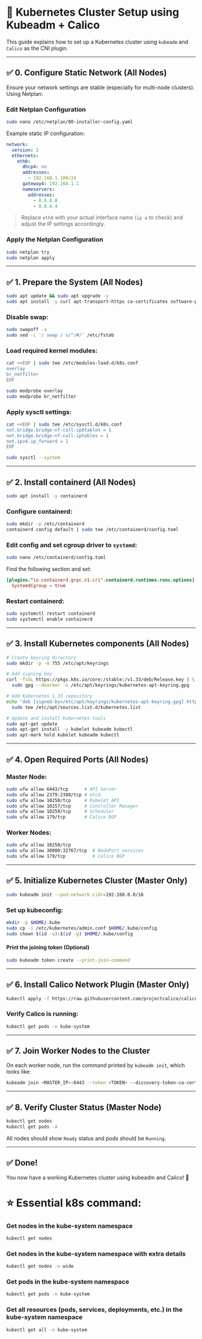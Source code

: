 # 🚀 Kubernetes Cluster Setup using Kubeadm + Calico

This guide explains how to set up a Kubernetes cluster using `kubeadm` and `Calico` as the CNI plugin.

---

## ✅ 0. Configure Static Network (All Nodes)

Ensure your network settings are stable (especially for multi-node clusters). Using Netplan:

### Edit Netplan Configuration

```bash
sudo nano /etc/netplan/00-installer-config.yaml
```

Example static IP configuration:

```yaml
network:
  version: 2
  ethernets:
    eth0:
      dhcp4: no
      addresses:
        - 192.168.1.100/24
      gateway4: 192.168.1.1
      nameservers:
        addresses:
          - 8.8.8.8
          - 8.8.4.4
```

> Replace `eth0` with your actual interface name (`ip a` to check) and adjust the IP settings accordingly.

### Apply the Netplan Configuration

```bash
sudo netplan try
sudo netplan apply
```

---

## ✅ 1. Prepare the System (All Nodes)

```bash
sudo apt update && sudo apt upgrade -y
sudo apt install -y curl apt-transport-https ca-certificates software-properties-common ufw
```

### Disable swap:

```bash
sudo swapoff -a
sudo sed -i '/ swap / s/^/#/' /etc/fstab
```

### Load required kernel modules:

```bash
cat <<EOF | sudo tee /etc/modules-load.d/k8s.conf
overlay
br_netfilter
EOF

sudo modprobe overlay
sudo modprobe br_netfilter
```

### Apply sysctl settings:

```bash
cat <<EOF | sudo tee /etc/sysctl.d/k8s.conf
net.bridge.bridge-nf-call-ip6tables = 1
net.bridge.bridge-nf-call-iptables = 1
net.ipv4.ip_forward = 1
EOF

sudo sysctl --system
```

---

## ✅ 2. Install containerd (All Nodes)

```bash
sudo apt install -y containerd
```

### Configure containerd:

```bash
sudo mkdir -p /etc/containerd
containerd config default | sudo tee /etc/containerd/config.toml
```

### Edit config and set cgroup driver to `systemd`:

```bash
sudo nano /etc/containerd/config.toml
```

Find the following section and set:

```toml
[plugins."io.containerd.grpc.v1.cri".containerd.runtimes.runc.options]
  SystemdCgroup = true
```

### Restart containerd:

```bash
sudo systemctl restart containerd
sudo systemctl enable containerd
```

---

## ✅ 3. Install Kubernetes components (All Nodes)

```bash
# Create keyring directory
sudo mkdir -p -m 755 /etc/apt/keyrings

# Add signing key
curl -fsSL https://pkgs.k8s.io/core:/stable:/v1.33/deb/Release.key | \
  sudo gpg --dearmor -o /etc/apt/keyrings/kubernetes-apt-keyring.gpg

# Add Kubernetes 1.33 repository
echo 'deb [signed-by=/etc/apt/keyrings/kubernetes-apt-keyring.gpg] https://pkgs.k8s.io/core:/stable:/v1.33/deb/ /' | \
  sudo tee /etc/apt/sources.list.d/kubernetes.list

# Update and install Kubernetes tools
sudo apt-get update
sudo apt-get install -y kubelet kubeadm kubectl
sudo apt-mark hold kubelet kubeadm kubectl
```

---

## ✅ 4. Open Required Ports (All Nodes)

### Master Node:

```bash
sudo ufw allow 6443/tcp      # API Server
sudo ufw allow 2379:2380/tcp # etcd
sudo ufw allow 10250/tcp     # Kubelet API
sudo ufw allow 10257/tcp     # Controller Manager
sudo ufw allow 10259/tcp     # Scheduler
sudo ufw allow 179/tcp       # Calico BGP
```

### Worker Nodes:

```bash
sudo ufw allow 10250/tcp
sudo ufw allow 30000:32767/tcp  # NodePort services
sudo ufw allow 179/tcp          # Calico BGP
```

---

## ✅ 5. Initialize Kubernetes Cluster (Master Only)

```bash
sudo kubeadm init --pod-network-cidr=192.168.0.0/16
```

### Set up kubeconfig:

```bash
mkdir -p $HOME/.kube
sudo cp -i /etc/kubernetes/admin.conf $HOME/.kube/config
sudo chown $(id -u):$(id -g) $HOME/.kube/config
```

#### Print the joining token (Optional)

```bash
sudo kubeadm token create --print-join-command
```

---

## ✅ 6. Install Calico Network Plugin (Master Only)

```bash
kubectl apply -f https://raw.githubusercontent.com/projectcalico/calico/v3.27.0/manifests/calico.yaml
```

### Verify Calico is running:

```bash
kubectl get pods -n kube-system
```

---

## ✅ 7. Join Worker Nodes to the Cluster

On each worker node, run the command printed by `kubeadm init`, which looks like:

```bash
kubeadm join <MASTER_IP>:6443 --token <TOKEN> --discovery-token-ca-cert-hash sha256:<HASH>
```

---

## ✅ 8. Verify Cluster Status (Master Node)

```bash
kubectl get nodes
kubectl get pods -A
```

All nodes should show `Ready` status and pods should be `Running`.

---

## ✅ Done!

You now have a working Kubernetes cluster using kubeadm and Calico! 🎉

# ⭐ Essential k8s command:
### Get nodes in the kube-system namespace
```bash
kubectl get nodes
```
### Get nodes in the kube-system namespace with extra details
```bash
kubectl get nodes -o wide
```
### Get pods in the kube-system namespace
```bash
kubectl get pods -n kube-system
```
### Get all resources (pods, services, deployments, etc.) in the kube-system namespace
```bash
kubectl get all -n kube-system
```